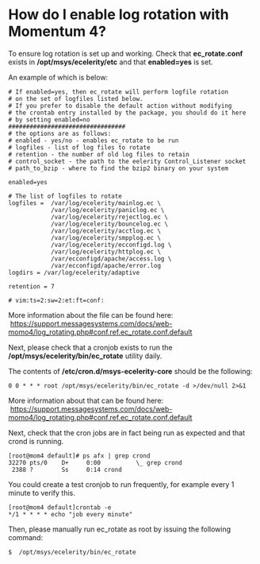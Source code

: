 # How do I enable log rotation with Momentum 4?

To ensure log rotation is set up and working.
Check that **ec_rotate.conf** exists in **/opt/msys/ecelerity/etc** and that **enabled=yes** is set.

An example of which is below:



```
# If enabled=yes, then ec_rotate will perform logfile rotation
# on the set of logfiles listed below.
# If you prefer to disable the default action without modifying
# the crontab entry installed by the package, you should do it here
# by setting enabled=no
#################################
# the options are as follows:
# enabled - yes/no - enables ec_rotate to be run
# logfiles - list of log files to rotate
# retention - the number of old log files to retain
# control_socket - the path to the eelerity Control_Listener socket
# path_to_bzip - where to find the bzip2 binary on your system

enabled=yes

# The list of logfiles to rotate
logfiles =  /var/log/ecelerity/mainlog.ec \
            /var/log/ecelerity/paniclog.ec \
            /var/log/ecelerity/rejectlog.ec \
            /var/log/ecelerity/bouncelog.ec \
            /var/log/ecelerity/acctlog.ec \
            /var/log/ecelerity/smpplog.ec \
            /var/log/ecelerity/ecconfigd.log \
            /var/log/ecelerity/httplog.ec \
            /var/ecconfigd/apache/access.log \
            /var/ecconfigd/apache/error.log
logdirs = /var/log/ecelerity/adaptive

retention = 7

# vim:ts=2:sw=2:et:ft=conf:
```


More information about the file can be found here:  https://support.messagesystems.com/docs/web-momo4/log_rotating.php#conf.ref.ec_rotate.conf.default

Next, please check that a cronjob exists to run the **/opt/msys/ecelerity/bin/ec_rotate** utility daily.  

The contents of **/etc/cron.d/msys-ecelerity-core** should be the following:

`0 0 * * * root /opt/msys/ecelerity/bin/ec_rotate -d >/dev/null 2>&1`

More information about that can be found here:  https://support.messagesystems.com/docs/web-momo4/log_rotating.php#conf.ref.ec_rotate.conf.default

Next, check that the cron jobs are in fact being run as expected and that crond is running.  

```
[root@mom4 default]# ps afx | grep crond
32270 pts/0    D+     0:00          \_ grep crond
 2388 ?        Ss     0:14 crond

```

You could create a test cronjob to run frequently, for example every 1 minute to verify this.

	[root@mom4 default]crontab -e 
	*/1 * * * * echo "job every minute"


Then, please manually run ec_rotate as root by issuing the following command:

`$  /opt/msys/ecelerity/bin/ec_rotate`

